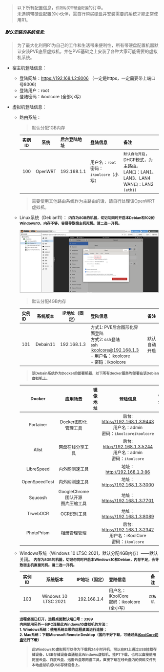 

> 以下所有配置信息，`仅限购买带硬盘配置`的订单。<br>未选购带硬盘配置的小伙伴，需自行购买硬盘并安装需要的系统才能正常使用R1。

##### 默认安装的系统信息:

> 为了最大化利用R1为自己的工作和生活带来便利性，所有带硬盘配置机器默认安装PVE底层虚拟机。并在PVE基础之上安装了各种大家可能需要的虚拟机系统。

- 宿主机登陆信息：

  - 登陆网址：https://192.168.1.2:8006 （一定是https，一定需要带上端口号8006）
  - 登陆用户：root
  - 登陆密码：ikoolcore (全部小写)

- 虚拟机登陆信息：

  - 路由系统：

    > 默认分配1GB内存

    | 实例ID |  系统   | 后台登陆地址 | 登陆信息                                    | 备注                                                         |
    | :----: | :-----: | ------------ | ------------------------------------------- | ------------------------------------------------------------ |
    |  100   | OpenWRT | 192.168.1.1  | 用户名：`root`<br>密码：`ikoolcore`（小写） | `默认自动开启`，DHCP模式，为主路由。<br>LAN口：LAN1、LAN3、LAN4<br>WAN口：LAN2 `(eth1)` |

    > 需要使用其他路由系统作为主路由的话，请自行处理该OpenWRT虚拟机。

  - Linux系统（Debian11）：
    <small>**内存为8GB的机器，切记勿同时开启本Debian和102的Windows10，内存不够，容易导致宿主机死机。请二选一开机。**</small>
  
    ![](../images/debian_IP4.png)
  
    > 默认分配4GB内存
    
    | 实例ID | 系统版本 | IP地址（固定） | 登陆信息                                                     |     备注     |
    | ------ | :------: | :------------: | :----------------------------------------------------------- | :----------: |
    | 101    | Debain11 |  192.168.1.3   | 方式1: PVE后台图形化界面登陆<br>方式2: ssh登陆<br />ssh ikoolcore@192.168.1.3<br />- 用户名：ikoolcore<br />- 密码：ikoolcore | 默认自动开启 |
  
    > **<small>该Debain系统作为Docker的部署机器，以下所有docker服务均部署在该Debian虚拟机上。</small>**
    
    |    Docker     |               应用场景               | 镜像地址 |                           登陆信息                           | 备注 |
    | :-----------: | :----------------------------------: | :------: | :----------------------------------------------------------: | :--: |
    |   Portainer   |         Docker图形化管理工具         |          | 后台: https://192.168.1.3:9443<br>用户名：admin<br>密码：`ikoolcoreikoolcore` |      |
    |     Alist     |           网盘在线分享工具           |          | 后台: http://192.168.1.3:5244<br/>用户名：admin<br/>密码：`ikoolcore` |      |
    |  LibreSpeed   |            内外网测速工具            |          |                 地址：http://192.168.1.3:86                  |      |
    | OpenSpeedTest |            内外网测速工具            |          |                地址：https://192.168.1.3:3000                |      |
    |    Squoosh    | GoogleChrome团队开源<br>图片压缩工具 |          |                地址：https://192.168.1.3:7701                |      |
    |   TrwebOCR    |             OCR识别工具              |          |                地址：https://192.168.1.3:8089                |      |
    |  PhotoPrism   |             相册管理管理             |          | 后台: https://192.168.1.3:2342<br/>用户名：iKoolCore<br/>密码：`ikoolcore` |      |
    
  - Windows系统（Windows 10 LTSC 2021，默认分配4GB内存）——默认关闭。
    <small>**内存为8GB的机器，切记勿同时开启本Windows10和Debian，内存不足，会导致宿主机直接死机。请二选一开机。**</small>
    
    | 实例ID |       系统版本       | IP地址（固定） | 登陆信息                                      |   备注   |
    | :----: | :------------------: | :------------: | --------------------------------------------- | :------: |
    |  103   | Windows 10 LTSC 2021 |  192.168.1.4   | 用户名：iKoolCore<br>密码：ikoolcore (全小写) | `跳板机` |
    
    <small>**远程桌面已打开，远程桌面默认端口号：3389<br>内网使用另外一台PC连接此Windows10虚拟机的方法：<br>1. Windows系统：使用系统自带的远程桌面进行连接；<br>2. Mac系统：下载Microsoft Remote Desktop（国内不好下载，可通过此[iKoolCore网盘](https://u.iswott.com:8888/)进行下载）**</small>
    
    > <small>**此Windows10虚拟机可以作为下载机24小时开机，可以在R1上通过USB挂载存储设备，USB存储设备直通给此Windows虚拟机，挂PT下载，也可以直接使用阿里云盘、百度云盘、迅雷云盘等网盘工具，直接下载在线云盘内的资料文件到本地虚拟机或USB存储设备上。**</small>



